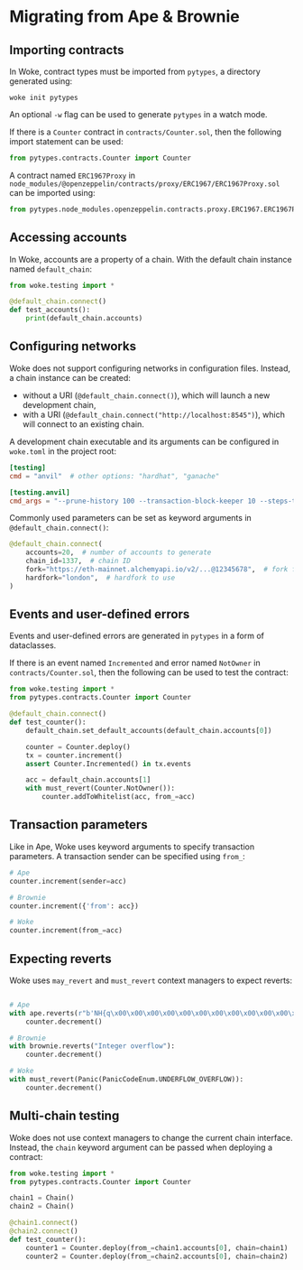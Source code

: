 # Migrating from Ape & Brownie

## Importing contracts

In Woke, contract types must be imported from `pytypes`, a directory generated using:

```shell
woke init pytypes
```

An optional `-w` flag can be used to generate `pytypes` in a watch mode.

If there is a `Counter` contract in `contracts/Counter.sol`, then the following import statement can be used:

```python
from pytypes.contracts.Counter import Counter
```

A contract named `ERC1967Proxy` in `node_modules/@openzeppelin/contracts/proxy/ERC1967/ERC1967Proxy.sol` can be imported using:

```python
from pytypes.node_modules.openzeppelin.contracts.proxy.ERC1967.ERC1967Proxy import ERC1967Proxy
```

## Accessing accounts

In Woke, accounts are a property of a chain. With the default chain instance named `default_chain`:

```python
from woke.testing import *

@default_chain.connect()
def test_accounts():
    print(default_chain.accounts)
```

## Configuring networks

Woke does not support configuring networks in configuration files. Instead, a chain instance can be created:

- without a URI (`@default_chain.connect()`), which will launch a new development chain,
- with a URI (`@default_chain.connect("http://localhost:8545")`), which will connect to an existing chain.

A development chain executable and its arguments can be configured in `woke.toml` in the project root:

```toml title="woke.toml"
[testing]
cmd = "anvil"  # other options: "hardhat", "ganache"

[testing.anvil]
cmd_args = "--prune-history 100 --transaction-block-keeper 10 --steps-tracing --silent"
```

Commonly used parameters can be set as keyword arguments in `@default_chain.connect()`:

```python
@default_chain.connect(
    accounts=20,  # number of accounts to generate
    chain_id=1337,  # chain ID
    fork="https://eth-mainnet.alchemyapi.io/v2/...@12345678",  # fork from a block
    hardfork="london",  # hardfork to use
)
```

## Events and user-defined errors

Events and user-defined errors are generated in `pytypes` in a form of dataclasses.

If there is an event named `Incremented` and error named `NotOwner` in `contracts/Counter.sol`, then the following can be used to test the contract:

```python
from woke.testing import *
from pytypes.contracts.Counter import Counter

@default_chain.connect()
def test_counter():
    default_chain.set_default_accounts(default_chain.accounts[0])

    counter = Counter.deploy()
    tx = counter.increment()
    assert Counter.Incremented() in tx.events

    acc = default_chain.accounts[1]
    with must_revert(Counter.NotOwner()):
        counter.addToWhitelist(acc, from_=acc)
```

## Transaction parameters

Like in Ape, Woke uses keyword arguments to specify transaction parameters. A transaction sender can be specified using `from_`:

```python
# Ape
counter.increment(sender=acc)

# Brownie
counter.increment({'from': acc})

# Woke
counter.increment(from_=acc)
```

## Expecting reverts

Woke uses `may_revert` and `must_revert` context managers to expect reverts:

```python

# Ape
with ape.reverts(r"b'NH{q\x00\x00\x00\x00\x00\x00\x00\x00\x00\x00\x00\x00\x00\x00\x00\x00\x00\x00\x00\x00\x00\x00\x00\x00\x00\x00\x00\x00\x00\x00\x00\x11'"):
    counter.decrement()

# Brownie
with brownie.reverts("Integer overflow"):
    counter.decrement()

# Woke
with must_revert(Panic(PanicCodeEnum.UNDERFLOW_OVERFLOW)):
    counter.decrement()
```

## Multi-chain testing

Woke does not use context managers to change the current chain interface. Instead, the `chain` keyword argument can be passed when deploying a contract:

```python
from woke.testing import *
from pytypes.contracts.Counter import Counter

chain1 = Chain()
chain2 = Chain()

@chain1.connect()
@chain2.connect()
def test_counter():
    counter1 = Counter.deploy(from_=chain1.accounts[0], chain=chain1)
    counter2 = Counter.deploy(from_=chain2.accounts[0], chain=chain2)
```
